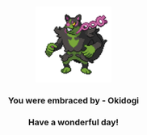 <p align="center">
    <img src="https://raw.githubusercontent.com/PokeAPI/sprites/master/sprites/pokemon/1014.png" width="150" height="150">
</p>
<h3 align="center">You were embraced by - <b>Okidogi</b></h3>
<h3 align="center">Have a wonderful day!</h3>
